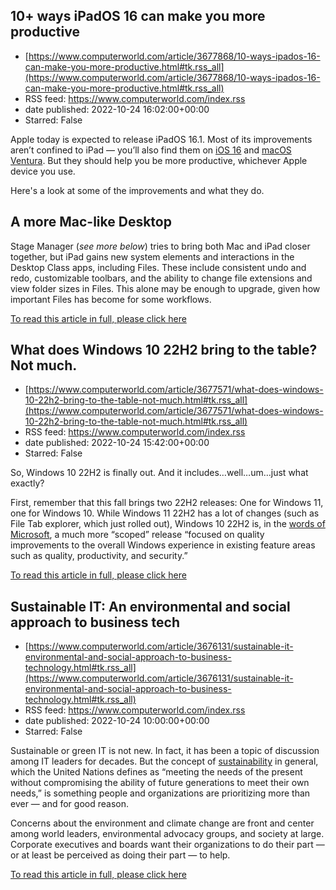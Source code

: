 ## 10+ ways iPadOS 16 can make you more productive
 - [https://www.computerworld.com/article/3677868/10-ways-ipados-16-can-make-you-more-productive.html#tk.rss_all](https://www.computerworld.com/article/3677868/10-ways-ipados-16-can-make-you-more-productive.html#tk.rss_all)
 - RSS feed: https://www.computerworld.com/index.rss
 - date published: 2022-10-24 16:02:00+00:00
 - Starred: False

<article>
	<section class="page">
<p>Apple today is expected to release iPadOS 16.1. Most of its improvements aren’t confined to iPad — you’ll also find them on <a href="https://www.computerworld.com/article/3673311/14-reasons-enterprises-should-upgrade-to-ios-16.html">iOS 16</a> and <a href="https://www.computerworld.com/article/3677468/7-ways-macos-ventura-will-make-you-more-productive.html">macOS Ventura</a>. But they should help you be more productive, whichever Apple device you use.</p><p>Here's a look at some of the improvements and what they do.</p><h2><strong>A more Mac-like Desktop</strong></h2>
<p>Stage Manager (<em>see more</em> <em>below</em>) tries to bring both Mac and iPad closer together, but iPad gains new system elements and interactions in the Desktop Class apps, including Files. These include consistent undo and redo, customizable toolbars, and the ability to change file extensions and view folder sizes in Files. This alone may be enough to upgrade, given how important Files has become for some workflows.</p><p class="jumpTag"><a href="/article/3677868/10-ways-ipados-16-can-make-you-more-productive.html#jump">To read this article in full, please click here</a></p></section></article>

## What does Windows 10 22H2 bring to the table? Not much.
 - [https://www.computerworld.com/article/3677571/what-does-windows-10-22h2-bring-to-the-table-not-much.html#tk.rss_all](https://www.computerworld.com/article/3677571/what-does-windows-10-22h2-bring-to-the-table-not-much.html#tk.rss_all)
 - RSS feed: https://www.computerworld.com/index.rss
 - date published: 2022-10-24 15:42:00+00:00
 - Starred: False

<article>
	<section class="page">
<p>So, Windows 10 22H2 is finally out. And it includes…well…um…just what exactly?</p><p>First, remember that this fall brings two 22H2 releases: One for Windows 11, one for Windows 10. While Windows 11 22H2 has a lot of changes (such as File Tab explorer, which just rolled out), Windows 10 22H2 is, in the <a href="https://techcommunity.microsoft.com/t5/windows-it-pro-blog/it-tools-to-support-windows-10-version-22h2/ba-p/3655750#:~:text=Windows%2010%2C%20version%2022H2%20(also,quality%2C%20productivity%2C%20and%20security." rel="noopener nofollow" target="_blank">words of Microsoft</a>, a much more “scoped” release “focused on quality improvements to the overall Windows experience in existing feature areas such as quality, productivity, and security.”</p><p class="jumpTag"><a href="/article/3677571/what-does-windows-10-22h2-bring-to-the-table-not-much.html#jump">To read this article in full, please click here</a></p></section></article>

## Sustainable IT: An environmental and social approach to business tech
 - [https://www.computerworld.com/article/3676131/sustainable-it-environmental-and-social-approach-to-business-technology.html#tk.rss_all](https://www.computerworld.com/article/3676131/sustainable-it-environmental-and-social-approach-to-business-technology.html#tk.rss_all)
 - RSS feed: https://www.computerworld.com/index.rss
 - date published: 2022-10-24 10:00:00+00:00
 - Starred: False

<article>
	<section class="page">
<p>Sustainable or green IT is not new. In fact, it has been a topic of discussion among IT leaders for decades. But the concept of <a href="https://www.un.org/en/academic-impact/sustainability" rel="noopener nofollow" target="_blank">sustainability</a> in general, which the United Nations defines as “meeting the needs of the present without compromising the ability of future generations to meet their own needs,” is something people and organizations are prioritizing more than ever — and for good reason.</p><p>Concerns about the environment and climate change are front and center among world leaders, environmental advocacy groups, and society at large. Corporate executives and boards want their organizations to do their part — or at least be perceived as doing their part — to help.</p><p class="jumpTag"><a href="/article/3676131/sustainable-it-environmental-and-social-approach-to-business-technology.html#jump">To read this article in full, please click here</a></p></section></article>
